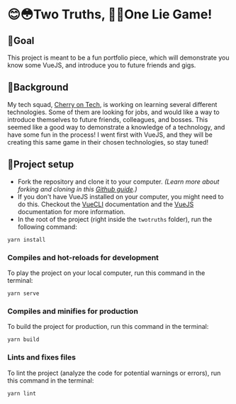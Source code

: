# 😊😳Two Truths, 🤥🤭One Lie Game!

## 🎯Goal

This project is meant to be a fun portfolio piece, which will demonstrate you know some VueJS, and introduce you to future friends and gigs.

## 📖Background

My tech squad, [Cherry on Tech](https://cherryon.tech), is working on learning several different technologies. Some of them are looking for jobs, and would like a way to introduce themselves to future friends, colleagues, and bosses. This seemed like a good way to demonstrate a knowledge of a technology, and have some fun in the process! I went first with VueJS, and they will be creating this same game in their chosen technologies, so stay tuned!

## 🧩Project setup

- Fork the repository and clone it to your computer. _(Learn more about forking and cloning in this [Github guide](https://guides.github.com/activities/forking/).)_
- If you don't have VueJS installed on your computer, you might need to do this. Checkout the [VueCLI](https://cli.vuejs.org/guide/installation.html) documentation and the [VueJS](https://vuejs.org/v2/guide/#Getting-Started) documentation for more information.
- In the root of the project (right inside the `twotruths` folder), run the following command:

```
yarn install
```

### Compiles and hot-reloads for development

To play the project on your local computer, run this command in the terminal:

```
yarn serve
```

### Compiles and minifies for production

To build the project for production, run this command in the terminal:

```
yarn build
```

### Lints and fixes files

To lint the project (analyze the code for potential warnings or errors), run this command in the terminal:

```
yarn lint
```
